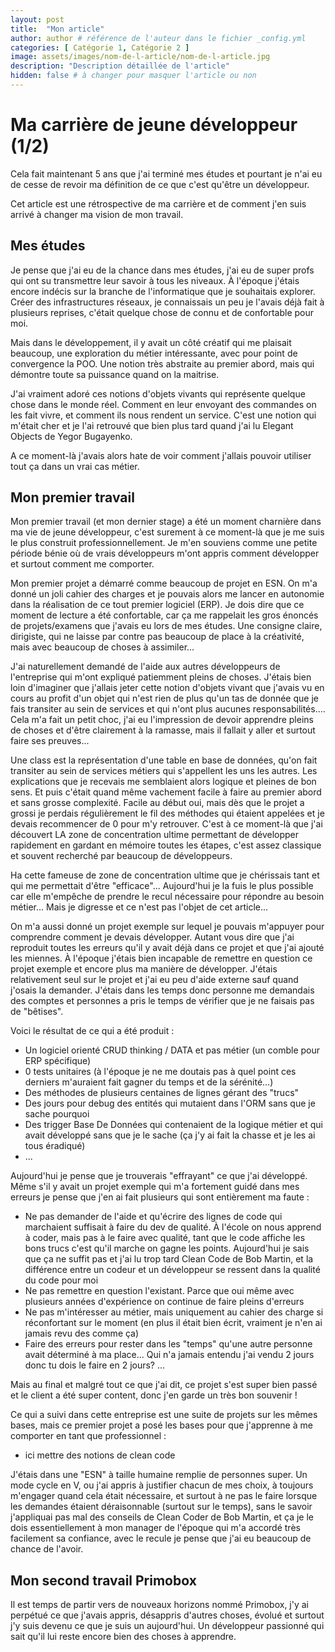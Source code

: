 ```yaml
---
layout: post
title:  "Mon article"
author: author # référence de l'auteur dans le fichier _config.yml
categories: [ Catégorie 1, Catégorie 2 ]
image: assets/images/nom-de-l-article/nom-de-l-article.jpg
description: "Description détaillée de l'article"
hidden: false # à changer pour masquer l'article ou non
---
```


# Ma carrière de jeune développeur (1/2)

Cela fait maintenant 5 ans que j'ai terminé mes études et pourtant je n'ai eu de cesse de revoir ma définition de ce que c'est qu'être un développeur. 

Cet article est une rétrospective de ma carrière et de comment j'en suis arrivé à changer ma vision de mon travail.

## Mes études
Je pense que j'ai eu de la chance dans mes études, j'ai eu de super profs qui ont su transmettre leur savoir à tous les niveaux. À l'époque j'étais encore indécis sur la branche de l'informatique que je souhaitais explorer. Créer des infrastructures réseaux, je connaissais un peu je l'avais déjà fait à plusieurs reprises, c'était quelque chose de connu et de confortable pour moi. 

Mais dans le développement, il y avait un côté créatif qui me plaisait beaucoup, une exploration du métier intéressante, avec pour point de convergence la POO. Une notion très abstraite au premier abord, mais qui démontre toute sa puissance quand on la maitrise.

J'ai vraiment adoré ces notions d'objets vivants qui représente quelque chose dans le monde réel. Comment en leur envoyant des commandes on les fait vivre, et comment ils nous rendent un service. C'est une notion qui m'était cher et je l'ai retrouvé que bien plus tard quand j'ai lu Elegant Objects de Yegor Bugayenko.

A ce moment-là j'avais alors hate de voir comment j'allais pouvoir utiliser tout ça dans un vrai cas métier.

## Mon premier travail

Mon premier travail (et mon dernier stage) a été un moment charnière dans ma vie de jeune développeur, c'est surement à ce moment-là que je me suis le plus construit professionnellement. Je m'en souviens comme une petite période bénie où de vrais développeurs m'ont appris comment développer et surtout comment me comporter.

Mon premier projet a démarré comme beaucoup de projet en ESN. On m'a donné un joli cahier des charges et je pouvais alors me lancer en autonomie dans la réalisation de ce tout premier logiciel (ERP).
Je dois dire que ce moment de lecture a été confortable, car ça me rappelait les gros énoncés de projets/examens que j'avais eu lors de mes études. Une consigne claire, dirigiste, qui ne laisse par contre pas beaucoup de place à la créativité, mais avec beaucoup de choses à assimiler...

J'ai naturellement demandé de l'aide aux autres développeurs de l'entreprise qui m'ont expliqué patiemment pleins de choses. 
J'étais bien loin d'imaginer que j'allais jeter cette notion d'objets vivant que j'avais vu en cours au profit d'un objet qui n'est rien de plus qu'un tas de donnée que je fais transiter au sein de services et qui n'ont plus aucunes responsabilités.... 
Cela m'a fait un petit choc, j'ai eu l'impression de devoir apprendre pleins de choses et d'être clairement à la ramasse, mais il fallait y aller et surtout faire ses preuves...

Une class est la représentation d'une table en base de données, qu'on fait transiter au sein de services métiers qui s'appellent les uns les autres. Les explications que je recevais me semblaient alors logique et pleines de bon sens. Et puis c'était quand même vachement facile à faire au premier abord et sans grosse complexité.
Facile au début oui, mais dès que le projet a grossi je perdais régulièrement le fil des méthodes qui étaient appelées et je devais recommencer de 0 pour m'y retrouver. C'est à ce moment-là que j'ai découvert LA zone de concentration ultime permettant de développer rapidement en gardant en mémoire toutes les étapes, c'est assez classique et souvent recherché par beaucoup de développeurs.

Ha cette fameuse de zone de concentration ultime que je chérissais tant et qui me permettait d'être "efficace"... Aujourd'hui je la fuis le plus possible car elle m'empêche de prendre le recul nécessaire pour répondre au besoin métier... Mais je digresse et ce n'est pas l'objet de cet article...

On m'a aussi donné un projet exemple sur lequel je pouvais m'appuyer pour comprendre comment je devais développer.
Autant vous dire que j'ai reproduit toutes les erreurs qu'il y avait déjà dans ce projet et que j'ai ajouté les miennes.
À l'époque j'étais bien incapable de remettre en question ce projet exemple et encore plus ma manière de développer. J'étais relativement seul sur le projet et j'ai eu peu d'aide externe sauf quand j'osais la demander. J'étais dans les temps donc personne me demandais des comptes et personnes a pris le temps de vérifier que je ne faisais pas de "bêtises".

Voici le résultat de ce qui a été produit :
* Un logiciel orienté CRUD thinking / DATA et pas métier (un comble pour ERP spécifique)
* 0 tests unitaires (à l'époque je ne me doutais pas à quel point ces derniers m'auraient fait gagner du temps et de la sérénité...)
* Des méthodes de plusieurs centaines de lignes gérant des "trucs"
* Des jours pour debug des entités qui mutaient dans l'ORM sans que je sache pourquoi
* Des trigger Base De Données qui contenaient de la logique métier et qui avait développé sans que je le sache (ça j'y ai fait la chasse et je les ai tous éradiqué)
* ...

Aujourd'hui je pense que je trouverais "effrayant" ce que j'ai développé. Même s'il y avait un projet exemple qui m'a fortement guidé dans mes erreurs je pense que j'en ai fait plusieurs qui sont entièrement ma faute :
* Ne pas demander de l'aide et qu'écrire des lignes de code qui marchaient suffisait à faire du dev de qualité. À l'école on nous apprend à coder, mais pas à le faire avec qualité, tant que le code affiche les bons trucs c'est qu'il marche on gagne les points. Aujourd'hui je sais que ça ne suffit pas et j'ai lu trop tard Clean Code de Bob Martin, et la différence entre un codeur et un développeur se ressent dans la qualité du code pour moi
* Ne pas remettre en question l'existant. Parce que oui même avec plusieurs années d'expérience on continue de faire pleins d'erreurs
* Ne pas m'intéresser au métier, mais uniquement au cahier des charge si réconfortant sur le moment (en plus il était bien écrit, vraiment je n'en ai jamais revu des comme ça)
* Faire des erreurs pour rester dans les "temps" qu'une autre personne avait déterminé à ma place... Qui n'a jamais entendu j'ai vendu 2 jours donc tu dois le faire en 2 jours? ...

Mais au final et malgré tout ce que j'ai dit, ce projet s'est super bien passé et le client a été super content, donc j'en garde un très bon souvenir ! 

Ce qui a suivi dans cette entreprise est une suite de projets sur les mêmes bases, mais ce premier projet a posé les bases pour que j'apprenne à me comporter en tant que professionnel :
* ici mettre des notions de clean code

J'étais dans une "ESN" à taille humaine remplie de personnes super. Un mode cycle en V, ou j'ai appris à justifier chacun de mes choix, à toujours m'engager quand cela était nécessaire, et surtout à ne pas le faire lorsque les demandes étaient déraisonnable (surtout sur le temps), sans le savoir j'appliquai pas mal des conseils de Clean Coder de Bob Martin, et ça je le dois essentiellement à mon manager de l'époque qui m'a accordé très facilement sa confiance, avec le recule je pense que j'ai eu beaucoup de chance de l'avoir.

## Mon second travail Primobox

Il est temps de partir vers de nouveaux horizons nommé Primobox, j'y ai perpétué ce que j'avais appris, désappris d'autres choses, évolué et surtout j'y suis devenu ce que je suis un aujourd'hui. Un développeur passionné qui sait qu'il lui reste encore bien des choses à apprendre.